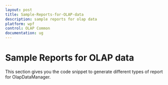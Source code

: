 ```yaml
---
layout: post
title: Sample-Reports-for-OLAP-data
description: sample reports for olap data
platform: wpf
control: OLAP Common 
documentation: ug
---
```


# Sample Reports for OLAP data

This section gives you the code snippet to generate different types of report for OlapDataManager.

